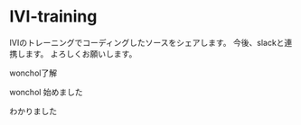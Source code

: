 # IVI-training

IVIのトレーニングでコーディングしたソースをシェアします。
今後、slackと連携します。
よろしくお願いします。

wonchol了解

wonchol 始めました

わかりました